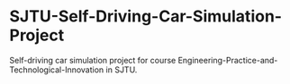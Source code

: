 # SJTU-Self-Driving-Car-Simulation-Project
Self-driving car simulation project for course Engineering-Practice-and-Technological-Innovation in SJTU.

